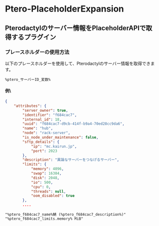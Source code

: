 # Ptero-PlaceholderExpansion

## Pterodactylのサーバー情報をPlaceholderAPIで取得するプラグイン
### プレースホルダーの使用方法

以下のプレースホルダーを使用して、Pterodactylのサーバー情報を取得できます。

```
%ptero_サーバーID_変数%
```

#### 例\
```json
{
    "attributes": {
        "server_owner": true,
        "identifier": "f684cac7",
        "internal_id": 18,
        "uuid": "f684cac7-d9cb-414f-b9a4-70ed28cc9da6",
        "name": "hub",
        "node": "rack-server",
        "is_node_under_maintenance": false,
        "sftp_details": {
            "ip": "mc.kairun.jp",
            "port": 2023
        },
        "description": "異論なサーバーをつなげるサーバー",
        "limits": {
            "memory": 4096,
            "swap": 16384,
            "disk": 2048,
            "io": 500,
            "cpu": 0,
            "threads": null,
            "oom_disabled": true
        },
        ....
```

```
"%ptero_f684cac7_name%鯖 (%ptero_f684cac7_description%)"
"%ptero_f684cac7_limits.memory% MiB"
```

